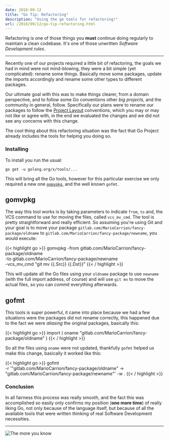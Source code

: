 ```yaml
---
date: 2018-09-12
title: "Go Tip: Refactoring"
description: "Using the go tools for refactoring!"
url: /2018/09/12/go-tip-refactoring.html
---
```


Refactoring is one of those things you **must** continue doing regularly to maintain a clean codebase. It's one of those unwritten _Software Development rules_.

---

Recently one of our projects required a little bit of refactoring, the goals we had in mind were not mind-blowing, they were a bit simple (yet complicated): rename some things. Basically move some packages, update the imports accordingly and rename some other types to different packages.

Our ultimate goal with this was to make things clearer, from a domain perspective, and to follow some Go conventions other _big projects_, and the community in general, follow. Specifically our plans were to rename our packages to follow the [Project Layout](https://github.com/golang-standards/project-layout) conventions, which you may or may not like or agree with, in the end we evaluated the changes and we did not see any concerns with this change.

The cool thing about this refactoring situation was the fact that Go Project already includes the tools for helping you doing so.

### Installing

To install you run the usual:

```
go get -u golang.org/x/tools/...
```

This will bring all the Go tools, however for this particular exercise we only required a new one [`gomvpkg`](https://godoc.org/golang.org/x/tools/cmd/gomvpkg), and the well known `gofmt`.

## gomvpkg

The way this tool works is by taking parameters to indicate `from`, `to` and, the VCS command to use for moving the files, called  `vcs_mv_cmd`. The tool is pretty straightforward and really efficient. So assuming you're using Git and your goal is to move your package `gitlab.com/MarioCarrion/fancy-package/oldname` to `gitlab.com/MarioCarrion/fancy-package/newname`, you would execute:

{{< highlight go >}}
gomvpkg -from gitlab.com/MarioCarrion/fancy-package/oldname \
  -to gitlab.com/MarioCarrion/fancy-package/newname \
  -vcs_mv_cmd "git mv {{.Src}} {{.Dst}}"
{{< / highlight >}}

This will update all the Go files using your `oldname` package to use `newname` (with the full import address, of course) and will use `git mv` to move the actual files, so you can _commit_ everything afterwards.

## gofmt

This tools is super powerful, it came into place because we had a few situations were the packages did not rename correctly, this happened due to the fact we were _aliasing_ the original packages, basically this:

{{< highlight go >}}
import (
  oname "gitlab.com/MarioCarrion/fancy-package/oldname"
)
{{< / highlight >}}

So all the files using `oname` were not updated, thankfully `gofmt` helped us make this change, basically it worked like this:

{{< highlight go >}}
gofmt \
  -r '"gitlab.com/MarioCarrion/fancy-package/oldname" -> "gitlab.com/MarioCarrion/fancy-package/newname"'
  -w .
{{< / highlight >}}

### Conclusion

In all fairness this process was really smooth, and the fact this was accomplished so easily only confirms my position (**one more time**) of really liking Go, not only because of the language itself, but because of all the available tools that were written thinking of real Software Development necessities.

---

![The more you know](https://media.giphy.com/media/83QtfwKWdmSEo/giphy.gif "The more you know")
